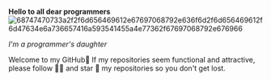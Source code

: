 


**Hello to all dear programmers** ![68747470733a2f2f6d656469612e67697068792e636f6d2f6d656469612f6d47634e6a736657416a593541455a4e77362f67697068792e676966](https://user-images.githubusercontent.com/108235776/177542407-33a16f90-d4f4-4cdc-814e-9ee5affe75e5.gif)


*I'm a programmer's daughter*

Welcome to my GitHub💙
If my repositories seem functional and attractive,
please follow 🙌🏻 and star 🌟 my repositories so you don't get lost.
